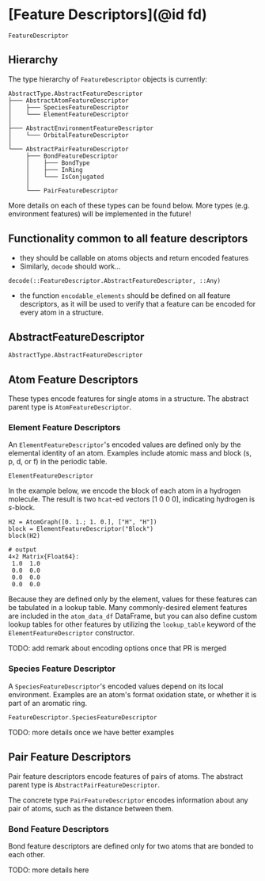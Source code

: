 # [Feature Descriptors](@id fd)

```@docs
FeatureDescriptor
```

## Hierarchy

The type hierarchy of `FeatureDescriptor` objects is currently:

```text
AbstractType.AbstractFeatureDescriptor
├─── AbstractAtomFeatureDescriptor
│    ├─── SpeciesFeatureDescriptor
│    └─── ElementFeatureDescriptor
│
├─── AbstractEnvironmentFeatureDescriptor
│    └─── OrbitalFeatureDescriptor
│
└─── AbstractPairFeatureDescriptor
     ├─── BondFeatureDescriptor
     │    ├─── BondType
     │    ├─── InRing
     │    └─── IsConjugated
     │
     └─── PairFeatureDescriptor
```

More details on each of these types can be found below. More types (e.g. environment features) will be implemented in the future!

## Functionality common to all feature descriptors

* they should be callable on atoms objects and return encoded features
* Similarly, `decode` should work...

```@docs
decode(::FeatureDescriptor.AbstractFeatureDescriptor, ::Any)
```

* the function `encodable_elements` should be defined on all feature descriptors, as it will be used to verify that a feature can be encoded for every atom in a structure.

## AbstractFeatureDescriptor

```@docs
AbstractType.AbstractFeatureDescriptor
```

## Atom Feature Descriptors

These types encode features for single atoms in a structure. The abstract parent type is `AtomFeatureDescriptor`.

### Element Feature Descriptors

An `ElementFeatureDescriptor`'s encoded values are defined only by the elemental identity of an atom. Examples include atomic mass and block (s, p, d, or f) in the periodic table.

```@docs
ElementFeatureDescriptor
```

In the example below, we encode the block of each atom in a hydrogen molecule. The result is two `hcat`-ed vectors [1 0 0 0], indicating hydrogen is _s_-block.

```jldoctest; setup = :(using ChemistryFeaturization.Atoms, ChemistryFeaturization.FeatureDescriptor)
H2 = AtomGraph([0. 1.; 1. 0.], ["H", "H"])
block = ElementFeatureDescriptor("Block")
block(H2)

# output
4×2 Matrix{Float64}:
 1.0  1.0
 0.0  0.0
 0.0  0.0
 0.0  0.0
```

Because they are defined only by the element, values for these features can be tabulated in a lookup table. Many commonly-desired element features are included in the `atom_data_df` DataFrame, but you can also define custom lookup tables for other features by utilizing the `lookup_table` keyword of the `ElementFeatureDescriptor` constructor.

TODO: add remark about encoding options once that PR is merged

### Species Feature Descriptor

A `SpeciesFeatureDescriptor`'s encoded values depend on its local environment. Examples are an atom's format oxidation state, or whether it is part of an aromatic ring.

```@docs
FeatureDescriptor.SpeciesFeatureDescriptor
```

TODO: more details once we have better examples

## Pair Feature Descriptors

Pair feature descriptors encode features of pairs of atoms. The abstract parent type is `AbstractPairFeatureDescriptor`.

The concrete type `PairFeatureDescriptor` encodes information about any pair of atoms, such as the distance between them.

### Bond Feature Descriptors

Bond feature descriptors are defined only for two atoms that are bonded to each other.

TODO: more details here